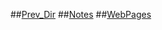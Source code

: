 ##[Prev_Dir](../../)
##[Notes](/mnt/e/Troy/web/komquest.github.io//CyberSec/Notes)
##[WebPages](/mnt/e/Troy/web/komquest.github.io//CyberSec/WebPages)
